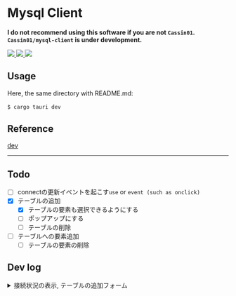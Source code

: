 # Mysql Client

**I do not recommend using this software if you are not `Cassin01`.**
**`Cassin01/mysql-client` is under development.**

<!-- ref https://github.com/DenverCoder1/custom-icon-badges -->
<a href="https://tauri.app">
<img src="https://custom-icon-badges.demolab.com/badge/tauri-blue.svg?logo=tauri&logoColor=yellow">
</a>
<a href="https://yew.rs">
<img src="https://custom-icon-badges.demolab.com/badge/yew-brightgreen.svg?logo=yew&logoColor=white">
</a>
<a href="https://getbootstrap.com">
<img src="https://custom-icon-badges.demolab.com/badge/bootstrap-purple.svg?logo=bootstrap&logoColor=white">
</a>

## Usage

Here, the same directory with README.md:

```sh
$ cargo tauri dev
```

## Reference
[dev](https://dev.to/stevepryde/create-a-desktop-app-in-rust-using-tauri-and-yew-2bhe)

---

## Todo

- [ ] connectの更新イベントを起こす`use` or `event (such as onclick)`
- [x] テーブルの追加
    - [x] テーブルの要素も選択できるようにする
    - [ ] ポップアップにする
    - [ ] テーブルの削除
- [ ] テーブルへの要素追加
    - [ ] テーブルの要素の削除

## Dev log

<details>
    <summary>接続状況の表示, テーブルの追加フォーム</summary>

<img src="https://github.com/Cassin01/mysql-client/blob/a4b29bd9bf0a8018b6a7fbb25ddf8ce66f0f2fc2/asset/01.png" width="400">

</details>
